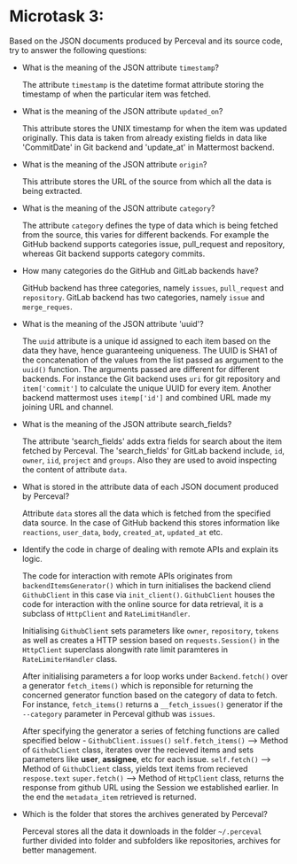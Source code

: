 # Microtask 3:
Based on the JSON documents produced by Perceval and its source code, 
try to answer the following questions:

* What is the meaning of the JSON attribute `timestamp`?
    
    The attribute `timestamp` is the datetime format attribute storing the timestamp of when the particular item was fetched.
    
    
* What is the meaning of the JSON attribute `updated_on`?
    
    This attribute stores the UNIX timestamp for when the item was updated originally. This data is taken from already existing fields in data like 'CommitDate' in Git backend and 'update_at' in Mattermost backend.
    
    
* What is the meaning of the JSON attribute `origin`?
    
    This attribute stores the URL of the source from which all the data is being extracted. 
   
  
* What is the meaning of the JSON attribute `category`?
    
    The attribute `category` defines the type of data which is being fetched from the source, this varies for different backends.
    For example the GitHub backend supports categories issue, pull_request and repository, whereas Git backend supports category commits.
    

* How many categories do the GitHub and GitLab backends have?

    GitHub backend has three categories, namely `issues`, `pull_request` and `repository`.
    GitLab backend has two categories, namely `issue` and `merge_reques`.
    

* What is the meaning of the JSON attribute 'uuid'?
    
    The `uuid` attribute is a unique id assigned to each item based on the data they have, hence guaranteeing uniqueness. The UUID is SHA1 of the concatenation of the values
    from the list passed as argument to the `uuid()` function. The arguments passed are different for different backends. For instance the Git backend uses `uri` for git repository and `item['commit']` to calculate the unique UUID for every item.
    Another backend mattermost uses `itemp['id']` and combined URL made my joining URL and channel.
    

* What is the meaning of the JSON attribute search_fields?

    The attribute 'search_fields' adds extra fields for search about the item fetched by Perceval. 
    The 'search_fields' for GitLab backend include, `id`, `owner`, `iid`, `project` and `groups`.
    Also they are used to avoid inspecting the content of attribute `data`.


* What is stored in the attribute data of each JSON document produced by Perceval?
    
    Attribute `data` stores all the data which is fetched from the specified data source. In the case of GitHub backend this stores information like `reactions`, `user_data`, `body`, `created_at`,
    `updated_at` etc.

* Identify the code in charge of dealing with remote APIs and explain its logic.
    
    The code for interaction with remote APIs originates from `backendItemsGenerator()` which in turn initialises the backend cliend `GithubClient` in this case via `init_client()`. 
    `GithubClient` houses the code for interaction with the online source for data retrieval, it is a subclass of `HttpClient` and `RateLimitHandler`.

    Initialising `GithubClient` sets parameters like `owner`, `repository`, `tokens` as well as creates a HTTP session based on `requests.Session()` in the `HttpClient` superclass alongwith rate limit paramteres in `RateLimiterHandler` class.

    After initialising parameters a for loop works under `Backend.fetch()` over a generator `fetch_items()` which is reponsible for returning the concerned generator function based on the category of data to fetch. 
    For instance, `fetch_items()` returns a `__fetch_issues()` generator if the `--category` parameter in Perceval github was `issues`.

    After specifying the generator a series of fetching functions are called specified below -
    `GithubClient.issues()`
        `self.fetch_items()` --> Method of `GithubClient` class, iterates over the recieved items and sets parameters like **user**, **assignee**, etc for each issue.
            `self.fetch()` --> Method of `GithubClient` class, yields text items from recieved `respose.text` 
                `super.fetch()` --> Method of `HttpClient` class, returns the response from github URL using the Session we established earlier.
    In the end the `metadata_item` retrieved is returned.

* Which is the folder that stores the archives generated by Perceval?
    
    Perceval stores all the data it downloads in the folder `~/.perceval` further divided into folder and subfolders like repositories, archives for better management.


